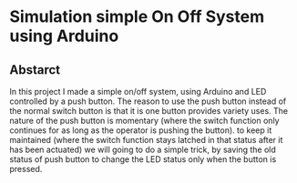 # Simulation simple On Off System using Arduino

## Abstarct 
In this project I made a simple on/off system, using Arduino and LED controlled by a push button.
The reason to use the push button instead of the normal switch button is that it is one button provides variety uses.
The nature of the push button is momentary (where the switch function only continues for as long as the operator is pushing the button). to keep it maintained (where the switch function stays latched in that status after it has been actuated) we will going to do a simple trick, by saving the old status of push button to change the LED status only when the button is pressed.

